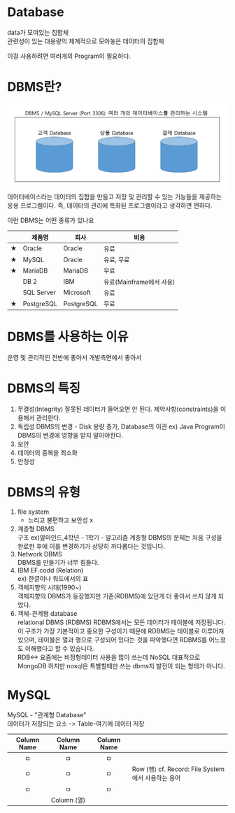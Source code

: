 # Database
data가 모여있는 집합체  
관련성이 있는 대용량의 체계적으로 모아놓은 데이터의 집합체

이걸 사용하려면 여러개의 Program이 필요하다.

# DBMS란?
![Overview](Assets/overview.png)
데이터베이스라는 데이터의 집합을 만들고 저장 및 관리할 수 있는 기능들을 제공하는 응용 프로그램이다. 즉, 데이터의 관리에 특화된 프로그램이라고 생각하면 편하다.  

이런 DBMS는 어떤 종류가 있나요

|      |제품명    |회사      |비용                    |
|:----:|----------|----------|------------------------|
|★    |Oracle    |Oracle    |유료                    | 
|★    |MySQL     |Oracle    |유료, 무료              |  
|★    |MariaDB   |MariaDB   |무료                    |
|      |DB 2      |IBM       |유료(Mainframe에서 사용)| 
|      |SQL Server|Microsoft |유료                    |
|★    |PostgreSQL|PostgreSQL|무료                    | 

# DBMS를 사용하는 이유
운영 및 관리적인 전반에 좋아서
개발측면에서 좋아서

# DBMS의 특징
1. 무결성(Integrity)
잘못된 데이터가 들어오면 안 된다. 제약사항(constraints)을 이용해서 관리한다.
2. 독립성
DBMS의 변경 - Disk 용량 증가, Database의 이관
ex) Java Program이 DBMS의 변경에 영향을 받지 말아야한다.
3. 보안
4. 데이터의 중복을 최소화
5. 안정성

# DBMS의 유형
1. file system
   - 느리고 불편하고 보안성 x
2. 계층형 DBMS  
구조 ex)알마인드,4학년 - 1학기 - 알고리즘
계층형 DBMS의 문제는 처음 구성을 완료한 후에 이를 변경하기가 상당히 까다롭다는 것입니다.
3. Network DBMS   
DBMS를 만들기가 너무 힘들다.
4. IBM EF.codd (Relation)  
ex) 한글이나 워드에서의 표 
5. 객체지향의 시대(1990~)  
객체지향의 DBMS가 등장했지만 기존(RDBMS)에 있던게 더 좋아서 쓰지 않게 되었다.
6. 객체-관계형 database  
relational DBMS (RDBMS)
RDBMS에서는 모든 데이터가 테이블에 저장됩니다. 이 구조가 가장 기본적이고 중요한 구성이기 때문에 RDBMS는 테이블로 이루어져 있으며, 테이블은 열과 행으로 구성되어 있다는 것을 파악했다면 RDBMS를 어느정도 이해했다고 할 수 있습니다.  
RDB<-> 요즘에는 비정형데이터 사용을 많이 쓰는데 NoSQL 대표적으로 MongoDB
하지만 nosql은 특별할때만 쓰는 dbms지 발전이 되는 형태가 아니다.

# MySQL
MySQL - "관계형 Database"  
데이터가 저장되는 요소 -> Table-여기에 데이터 저장

|Column Name|Column Name|Column Name| |
|:---------:|:---------:|:---------:|-|
|ㅁ         |ㅁ         |ㅁ         | |
|ㅁ         |ㅁ         |ㅁ         |Row (행) cf. Record: File System에서 사용하는 용어|
|ㅁ         |ㅁ         |ㅁ         | |
|           |Column (열)|           | |